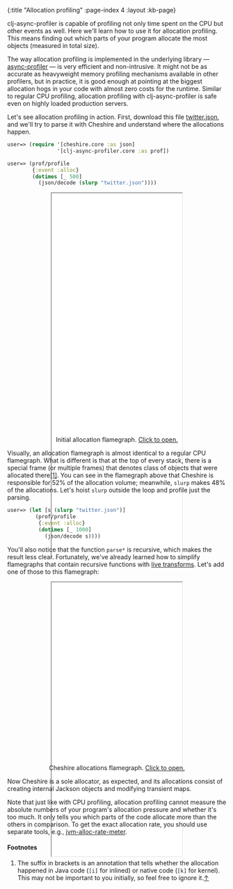 {:title "Allocation profiling"
 :page-index 4
 :layout :kb-page}

clj-async-profiler is capable of profiling not only time spent on the CPU but
other events as well. Here we'll learn how to use it for allocation profiling.
This means finding out which parts of your program allocate the most objects
(measured in total size).

The way allocation profiling is implemented in the underlying library —
[async-profiler](https://github.com/jvm-profiling-tools/async-profiler#allocation-profiling)
— is very efficient and non-intrusive. It might not be as accurate as
heavyweight memory profiling mechanisms available in other profilers, but in
practice, it is good enough at pointing at the biggest allocation hogs in your
code with almost zero costs for the runtime. Similar to regular CPU profiling,
allocation profiling with clj-async-profiler is safe even on highly loaded
production servers.

Let's see allocation profiling in action. First, download this file
[twitter.json](https://github.com/miloyip/nativejson-benchmark/blob/master/data/twitter.json),
and we'll try to parse it with Cheshire and understand where the allocations
happen.

```clj
user=> (require '[cheshire.core :as json]
                '[clj-async-profiler.core :as prof])

user=> (prof/profile
        {:event :alloc}
        (dotimes [_ 500]
          (json/decode (slurp "twitter.json"))))
```

<center>
<figure class="figure">
<div class="downscale-iframe-66" style="height:560px">
<iframe src="/img/kb/cljap-alloc1.html?hide-sidebar=true" style="height:840px"></iframe>
</div>
<figcaption class="figure-caption text-center">
    Initial allocation flamegraph. <a href="/img/kb/cljap-alloc1.html?hide-sidebar=true" target="_blank">Click to open.</a>
</figcaption>
</figure>
</center>

Visually, an allocation flamegraph is almost identical to a regular CPU
flamegraph. What is different is that at the top of every stack, there is a
special frame (or multiple frames) that denotes class of objects that were
allocated there[[1]](#fn1)<a name="bfn1"></a>. You can see in the flamegraph
above that Cheshire is responsible for 52% of the allocation volume; meanwhile,
`slurp` makes 48% of the allocations. Let's hoist `slurp` outside the loop and
profile just the parsing.

```clj
user=> (let [s (slurp "twitter.json")]
         (prof/profile
          {:event :alloc}
          (dotimes [_ 1000]
            (json/decode s))))
```

You'll also notice that the function `parse*` is recursive, which makes the
result less clear. Fortunately, we've already learned how to simplify
flamegraphs that contain recursive functions with [live
transforms](/kb/profiling/clj-async-profiler/exploring-flamegraphs/#live-transforms).
Let's add one of those to this flamegraph:

<center>
<figure class="figure">
<div class="downscale-iframe-66" style="height:420px">
<iframe src="/img/kb/cljap-alloc2.html" style="height:630px"></iframe>
</div>
<figcaption class="figure-caption text-center">
    Cheshire allocations flamegraph. <a href="/img/kb/cljap-alloc2.html" target="_blank">Click to open.</a>
</figcaption>
</figure>
</center>

Now Cheshire is a sole allocator, as expected, and its allocations consist of
creating internal Jackson objects and modifying transient maps.

Note that just like with CPU profiling, allocation profiling cannot measure the
absolute numbers of your program's allocation pressure and whether it's too
much. It only tells you which parts of the code allocate more than the others in
comparison. To get the exact allocation rate, you should use separate tools,
e.g.,
[jvm-alloc-rate-meter](https://github.com/clojure-goes-fast/jvm-alloc-rate-meter).

#### Footnotes

1. <a name="fn1"></a><span> The suffix in brackets is an annotation that tells whether
  the allocation happened in Java code (`[i]` for inlined) or native code (`[k]`
  for kernel). This may not be important to you initially, so feel free to
  ignore it.</span>[↑](#bfn1)
